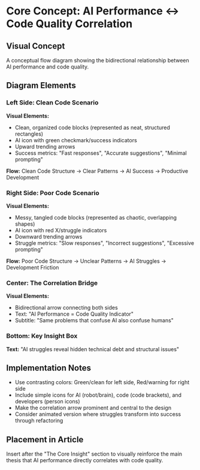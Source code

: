 # Core Concept: AI Performance ↔ Code Quality Correlation

## Visual Concept
A conceptual flow diagram showing the bidirectional relationship between AI performance and code quality.

## Diagram Elements

### Left Side: Clean Code Scenario
**Visual Elements:**
- Clean, organized code blocks (represented as neat, structured rectangles)
- AI icon with green checkmark/success indicators
- Upward trending arrows
- Success metrics: "Fast responses", "Accurate suggestions", "Minimal prompting"

**Flow:** Clean Code Structure → Clear Patterns → AI Success → Productive Development

### Right Side: Poor Code Scenario
**Visual Elements:**
- Messy, tangled code blocks (represented as chaotic, overlapping shapes)
- AI icon with red X/struggle indicators
- Downward trending arrows
- Struggle metrics: "Slow responses", "Incorrect suggestions", "Excessive prompting"

**Flow:** Poor Code Structure → Unclear Patterns → AI Struggles → Development Friction

### Center: The Correlation Bridge
**Visual Elements:**
- Bidirectional arrow connecting both sides
- Text: "AI Performance = Code Quality Indicator"
- Subtitle: "Same problems that confuse AI also confuse humans"

### Bottom: Key Insight Box
**Text:** "AI struggles reveal hidden technical debt and structural issues"

## Implementation Notes
- Use contrasting colors: Green/clean for left side, Red/warning for right side
- Include simple icons for AI (robot/brain), code (code brackets), and developers (person icons)
- Make the correlation arrow prominent and central to the design
- Consider animated version where struggles transform into success through refactoring

## Placement in Article
Insert after the "The Core Insight" section to visually reinforce the main thesis that AI performance directly correlates with code quality.
